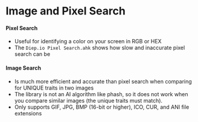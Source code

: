 # Image and Pixel Search #

#### Pixel Search
- Useful for identifying a color on your screen in RGB or HEX
- The `Diep.io Pixel Search.ahk` shows how slow and inaccurate pixel search can be

#### Image Search
- Is much more efficient and accurate than pixel search when comparing for UNIQUE traits in two images
- The library is not an AI algorithm like phash, so it does not work when you compare similar images (the unique traits must match).
- Only supports GIF, JPG, BMP (16-bit or higher), ICO, CUR, and ANI file extensions

